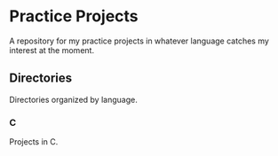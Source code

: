 # Practice Projects

A repository for my practice projects in whatever language catches my interest at the moment.

## Directories

Directories organized by language.

### C

Projects in C.
